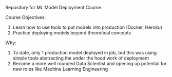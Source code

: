 Repository for ML Model Deployment Course

Course Objectives:

1. Learn how to use tools to put models into production (Docker, Heroku)
2. Practice deploying models beyond theoretical concepts

Why:

1. To date, only 1 production model deployed in job, but this was using simple tools abstracting the under the hood work of deployment
2. Become a more well rounded Data Scientist and opening up potential for new roles like Machine Learning Engineering
